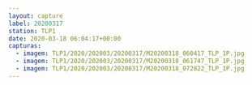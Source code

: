 ```yaml
---
layout: capture
label: 20200317
station: TLP1
date: 2020-03-18 06:04:17+00:00
capturas:
  - imagem: TLP1/2020/202003/20200317/M20200318_060417_TLP_1P.jpg
  - imagem: TLP1/2020/202003/20200317/M20200318_061747_TLP_1P.jpg
  - imagem: TLP1/2020/202003/20200317/M20200318_072822_TLP_1P.jpg
---
```

